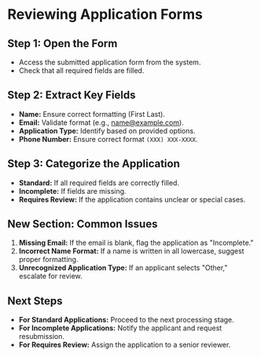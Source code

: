 # Reviewing Application Forms

## Step 1: Open the Form
- Access the submitted application form from the system.
- Check that all required fields are filled.

## Step 2: Extract Key Fields
- **Name:** Ensure correct formatting (First Last).
- **Email:** Validate format (e.g., name@example.com).
- **Application Type:** Identify based on provided options.
- **Phone Number:** Ensure correct format `(XXX) XXX-XXXX`.

## Step 3: Categorize the Application
- **Standard:** If all required fields are correctly filled.
- **Incomplete:** If fields are missing.
- **Requires Review:** If the application contains unclear or special cases.

## New Section: Common Issues
1. **Missing Email:** If the email is blank, flag the application as "Incomplete."
2. **Incorrect Name Format:** If a name is written in all lowercase, suggest proper formatting.
3. **Unrecognized Application Type:** If an applicant selects "Other," escalate for review.

## Next Steps
- **For Standard Applications:** Proceed to the next processing stage.
- **For Incomplete Applications:** Notify the applicant and request resubmission.
- **For Requires Review:** Assign the application to a senior reviewer.
